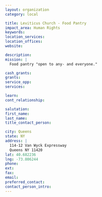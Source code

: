 ```yaml
---
layout: organization
category: local

title: Leviticus Church - Food Pantry
impact_area: Human Rights
keywords: 
location_services: 
location_offices: 
website: 

description: 
mission: |
  Food pantry "open to any- and everyone."

cash_grants: 
grants: 
service_opp: 
services: 

learn: 
cont_relationship: 

salutation: 
first_name: 
last_name: 
title_contact_person: 

city: Queens
state: NY
address: |
  114-12 Van Wyck Expressway  
  Queens NY 11420
lat: 40.682236
lng: -73.806244
phone: 
ext: 
fax: 
email: 
preferred_contact: 
contact_person_intro: 
---
```

